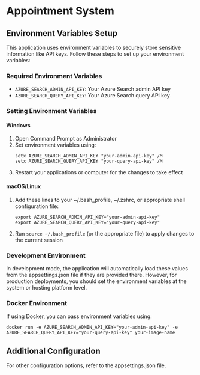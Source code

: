 # Appointment System

## Environment Variables Setup

This application uses environment variables to securely store sensitive information like API keys. Follow these steps to set up your environment variables:

### Required Environment Variables

- `AZURE_SEARCH_ADMIN_API_KEY`: Your Azure Search admin API key
- `AZURE_SEARCH_QUERY_API_KEY`: Your Azure Search query API key

### Setting Environment Variables

#### Windows

1. Open Command Prompt as Administrator
2. Set environment variables using:
   ```
   setx AZURE_SEARCH_ADMIN_API_KEY "your-admin-api-key" /M
   setx AZURE_SEARCH_QUERY_API_KEY "your-query-api-key" /M
   ```
3. Restart your applications or computer for the changes to take effect

#### macOS/Linux

1. Add these lines to your ~/.bash_profile, ~/.zshrc, or appropriate shell configuration file:
   ```
   export AZURE_SEARCH_ADMIN_API_KEY="your-admin-api-key"
   export AZURE_SEARCH_QUERY_API_KEY="your-query-api-key"
   ```
2. Run `source ~/.bash_profile` (or the appropriate file) to apply changes to the current session

### Development Environment

In development mode, the application will automatically load these values from the appsettings.json file if they are provided there. However, for production deployments, you should set the environment variables at the system or hosting platform level.

### Docker Environment

If using Docker, you can pass environment variables using:

```
docker run -e AZURE_SEARCH_ADMIN_API_KEY="your-admin-api-key" -e AZURE_SEARCH_QUERY_API_KEY="your-query-api-key" your-image-name
```

## Additional Configuration

For other configuration options, refer to the appsettings.json file. 